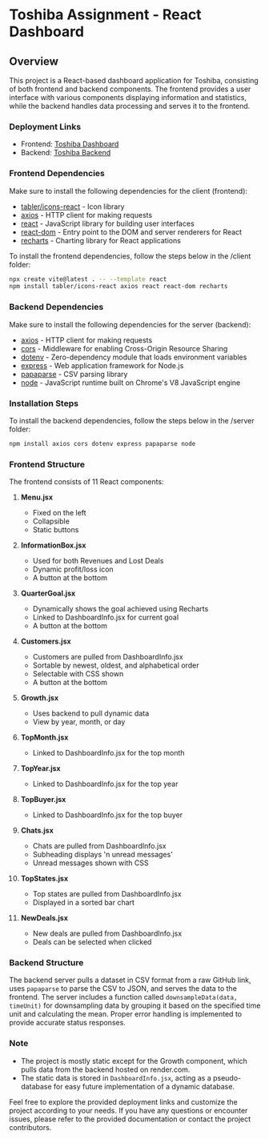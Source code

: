 # Toshiba Assignment - React Dashboard

## Overview

This project is a React-based dashboard application for Toshiba, consisting of both frontend and backend components. The frontend provides a user interface with various components displaying information and statistics, while the backend handles data processing and serves it to the frontend.

### Deployment Links

- Frontend: [Toshiba Dashboard](https://toshiba-project.vercel.app/)
- Backend: [Toshiba Backend](https://toshiba-project-backend.onrender.com/)

### Frontend Dependencies

Make sure to install the following dependencies for the client (frontend):

- [tabler/icons-react](https://github.com/tabler/tabler-icons) - Icon library
- [axios](https://axios-http.com/) - HTTP client for making requests
- [react](https://reactjs.org/) - JavaScript library for building user interfaces
- [react-dom](https://reactjs.org/docs/react-dom.html) - Entry point to the DOM and server renderers for React
- [recharts](https://recharts.org/) - Charting library for React applications

To install the frontend dependencies, follow the steps below in the /client folder:

```bash
npx create vite@latest . -- --template react
npm install tabler/icons-react axios react react-dom recharts
```

### Backend Dependencies

Make sure to install the following dependencies for the server (backend):

- [axios](https://axios-http.com/) - HTTP client for making requests
- [cors](https://expressjs.com/en/resources/middleware/cors.html) - Middleware for enabling Cross-Origin Resource Sharing
- [dotenv](https://www.npmjs.com/package/dotenv) - Zero-dependency module that loads environment variables
- [express](https://expressjs.com/) - Web application framework for Node.js
- [papaparse](https://www.papaparse.com/) - CSV parsing library
- [node](https://nodejs.org/) - JavaScript runtime built on Chrome's V8 JavaScript engine

### Installation Steps

To install the backend dependencies, follow the steps below in the /server folder:

```bash
npm install axios cors dotenv express papaparse node
```

### Frontend Structure

The frontend consists of 11 React components:

1. **Menu.jsx**

   - Fixed on the left
   - Collapsible
   - Static buttons

2. **InformationBox.jsx**

   - Used for both Revenues and Lost Deals
   - Dynamic profit/loss icon
   - A button at the bottom

3. **QuarterGoal.jsx**

   - Dynamically shows the goal achieved using Recharts
   - Linked to DashboardInfo.jsx for current goal
   - A button at the bottom

4. **Customers.jsx**

   - Customers are pulled from DashboardInfo.jsx
   - Sortable by newest, oldest, and alphabetical order
   - Selectable with CSS shown
   - A button at the bottom

5. **Growth.jsx**

   - Uses backend to pull dynamic data
   - View by year, month, or day

6. **TopMonth.jsx**

   - Linked to DashboardInfo.jsx for the top month

7. **TopYear.jsx**

   - Linked to DashboardInfo.jsx for the top year

8. **TopBuyer.jsx**

   - Linked to DashboardInfo.jsx for the top buyer

9. **Chats.jsx**

   - Chats are pulled from DashboardInfo.jsx
   - Subheading displays 'n unread messages'
   - Unread messages shown with CSS

10. **TopStates.jsx**

    - Top states are pulled from DashboardInfo.jsx
    - Displayed in a sorted bar chart

11. **NewDeals.jsx**
    - New deals are pulled from DashboardInfo.jsx
    - Deals can be selected when clicked

### Backend Structure

The backend server pulls a dataset in CSV format from a raw GitHub link, uses `papaparse` to parse the CSV to JSON, and serves the data to the frontend. The server includes a function called `downsampleData(data, timeUnit)` for downsampling data by grouping it based on the specified time unit and calculating the mean. Proper error handling is implemented to provide accurate status responses.

### Note

- The project is mostly static except for the Growth component, which pulls data from the backend hosted on render.com.
- The static data is stored in `DashboardInfo.jsx`, acting as a pseudo-database for easy future implementation of a dynamic database.

Feel free to explore the provided deployment links and customize the project according to your needs. If you have any questions or encounter issues, please refer to the provided documentation or contact the project contributors.
